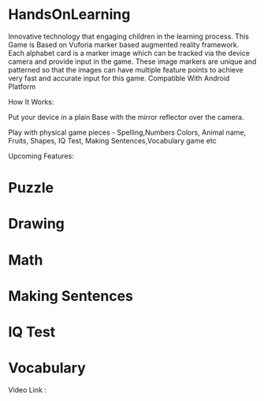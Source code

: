 # HandsOnLearning
Innovative technology that engaging children in the learning process. 
This Game is Based on Vuforia marker based augmented reality framework. Each alphabet card is a marker image which can be tracked via the device camera and provide input in the game. These image markers are unique and patterned so that the images can have multiple feature points to achieve very fast and accurate input for this game.
Compatible With Android Platform 

How It Works:

Put your device in a plain Base with the mirror reflector over the camera.

Play with physical game pieces - Spelling,Numbers Colors, Animal name, Fruits, Shapes, IQ Test, Making Sentences,Vocabulary game etc

Upcoming Features:

# Puzzle
# Drawing
# Math
# Making Sentences
# IQ Test
# Vocabulary


Video Link :
